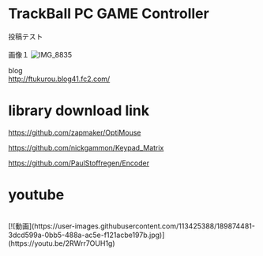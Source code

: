 # TrackBall PC GAME Controller

投稿テスト<br>
<br>
画像１
![IMG_8835](https://user-images.githubusercontent.com/113425388/189853134-23434c1a-faea-4a85-b18f-f580cab1c31a.png)
<br>



blog<br>
http://ftukurou.blog41.fc2.com/

 
# library download link
https://github.com/zapmaker/OptiMouse

https://github.com/nickgammon/Keypad_Matrix

https://github.com/PaulStoffregen/Encoder

# youtube 
<br>
[![動画](https://user-images.githubusercontent.com/113425388/189874481-3dcd599a-0bb5-488a-ac5e-f121acbe197b.jpg)](https://youtu.be/2RWrr7OUH1g)
